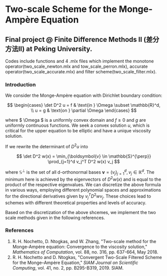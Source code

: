 # Two-scale Scheme for the  Monge-Ampère Equation 
## Final project @ Finite Difference Methods II (差分方法II) at Peking University.

Codes include functions and 4 .mlx files which implement the monotone operator(two\_scale\_newton.mlx and tow\_scale\_perron.mlx), accurate operator(two\_scale\_accurate.mlx) and filter scheme(two\_scale\_filter.mlx).

### Introduction
We consider the Monge-Ampère equation with Dirichlet boundary condition:

$$
\begin{cases}
\det D^2 u = f & \text{in } \Omega \subset \mathbb{R}^d, \\
u = g & \text{on } \partial \Omega
\end{cases}
$$

where $ \Omega $ is a uniformly convex domain and $f \geq 0$ and $g$ are uniformly continuous functions. We seek a convex solution $u$, which is critical for the upper equation to be elliptic and have a unique viscosity solution.

If we rewrite the determinant of $D^2u$ into

$$
\det D^2 w(x) = \min_{\boldsymbol{v} \in \mathbb{S}^{\perp}} \prod_{j=1}^d v_j^T D^2 w(x) v_j
$$

where $\mathbb{S}^{\perp}$ is the set of all d-orthonormal bases $\boldsymbol{v} = (v_j)_{j=1}^d, v_j \in \mathbb{R}^d$. The minimum here is achieved by the eigenvectors of $D^2 w(x)$ and is equal to the product of the respective eigenvalues. We can discretize the above formula in various ways, employing different polynomial spaces and approximations for the directional derivatives given by $v_j^T D^2 w v_j$. These choices lead to schemes with different theoretical properties and levels of accuracy.

Based on the discretization of the above shcemes, we implement the two scale methods given in the following references.

### References

1. R. H. Nochetto, D. Ntogkas, and W. Zhang, "Two-scale method for the Monge-Ampère equation: Convergence to the viscosity solution," *Mathematics of Computation*, vol. 88, no. 316, pp. 637-664, May 2018. 
2. R. H. Nochetto and D. Ntogkas, "Convergent Two-Scale Filtered Scheme for the Monge–Ampère Equation," *SIAM Journal on Scientific Computing*, vol. 41, no. 2, pp. B295-B319, 2019. SIAM.






